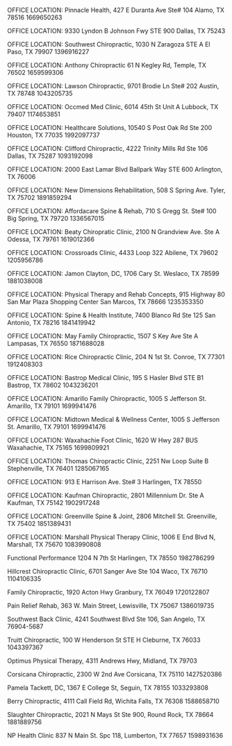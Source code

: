 OFFICE LOCATION: 		Pinnacle Health, 427 E Duranta Ave Ste# 104
Alamo, TX 78516
1669650263

OFFICE LOCATION:        9330 Lyndon B Johnson Fwy STE 900 Dallas, TX 75243
<!-- OFFICE LOCATION: 		Jamon Clayton, DC, 2922 Oak Lawn Ave, Dallas, TX 75219 -->

OFFICE LOCATION: 		Southwest Chiropractic, 1030 N Zaragoza STE A El Paso, TX 79907
1396916227

OFFICE LOCATION: 		Anthony Chiropractic 61 N Kegley Rd, Temple, TX 76502
1659599306

OFFICE LOCATION: 		Lawson Chiropractic, 9701 Brodie Ln Ste# 202
Austin, TX 78748
1043205735

OFFICE LOCATION: 		Occmed Med Clinic, 6014 45th St Unit A
Lubbock, TX 79407
1174653851

OFFICE LOCATION: 		Healthcare Solutions, 10540 S Post Oak Rd Ste 200
Houston, TX 77035
1992097737

OFFICE LOCATION: 		Clifford Chiropractic, 4222 Trinity Mills Rd Ste 106
Dallas, TX 75287
1093192098

OFFICE LOCATION: 		2000 East Lamar Blvd Ballpark Way STE 600 Arlington, TX 76006

OFFICE LOCATION: 		New Dimensions Rehabilitation, 508 S Spring Ave.
Tyler, TX 75702
1891859294

OFFICE LOCATION: 		Affordacare Spine & Rehab, 710 S Gregg St. Ste# 100
Big Spring, TX 79720
1336567015

OFFICE LOCATION: 		Beaty Chiropratic Clinic, 2100 N Grandview Ave. Ste A
Odessa, TX 79761
1619012366

OFFICE LOCATION: 		Crossroads Clinic, 4433 Loop 322 Abilene, TX 79602
1205956786

OFFICE LOCATION: 		Jamon Clayton, DC, 1706 Cary St. Weslaco, TX 78599
1881038008

OFFICE LOCATION: 		Physical Therapy and Rehab Concepts, 915 Highway 80 San Mar Plaza Shopping Center San Marcos, TX 78666
1235353350

OFFICE LOCATION: 		Spine & Health Institute, 7400 Blanco Rd Ste 125 San Antonio, TX 78216
1841419942

OFFICE LOCATION: 		May Family Chiropractic, 1507 S Key Ave Ste A Lampasas, TX 76550
1871688028

OFFICE LOCATION: 		Rice Chiropractic Clinic, 204 N 1st St. Conroe, TX 77301
1912408303

OFFICE LOCATION: 		Bastrop Medical Clinic, 195 S Hasler Blvd STE B1 Bastrop, TX 78602
1043236201

OFFICE LOCATION:        Amarillo Family Chiropractic, 1005 S Jefferson St. Amarillo, TX 79101
1699941476

OFFICE LOCATION:        Midtown Medical & Wellness Center, 1005 S Jefferson St. Amarillo, TX 79101
1699941476

OFFICE LOCATION:        Waxahachie Foot Clinic, 1620 W Hwy 287 BUS Waxahachie, TX 75165
1699809921

OFFICE LOCATION:        Thomas Chiropractic Clinic, 2251 Nw Loop Suite B Stephenville, TX 76401
1285067165

OFFICE LOCATION: 		913 E Harrison Ave. Ste# 3 Harlingen, TX 78550

OFFICE LOCATION:        Kaufman Chiropractic, 2801 Millennium Dr. Ste A Kaufman, TX 75142
1902917248

OFFICE LOCATION:        Greenville Spine & Joint, 2806 Mitchell St. Greenville, TX 75402
1851389431

<!-- OFFICE LOCATION: 		Marshall Physical Therapy Clinic, 908 Bomar St Marshall, TX 75670 -->

<!-- OFFICE LOCATION: 		Marshall Physical Therapy Clinic, 805 Lindsey St Marshall, TX 75670 -->
OFFICE LOCATION: 		Marshall Physical Therapy Clinic, 1006 E End Blvd N, Marshall, TX 75670
1083990808

Functional Performance 1204 N 7th St Harlingen, TX 78550
1982786299

Hillcrest Chiropractic Clinic, 6701 Sanger Ave Ste 104 Waco, TX 76710
1104106335


Family Chiropractic, 1920 Acton Hwy Granbury, TX 76049
1720122807

Pain Relief Rehab, 363 W. Main Street, Lewisville, TX 75067
1386019735

Southwest Back Clinic, 4241 Southwest
Blvd Ste 106, San Angelo, TX 76904-5687

Truitt Chiropractic, 100 W Henderson St STE H Cleburne, TX 76033
1043397367

Optimus Physical Therapy, 4311 Andrews Hwy, Midland, TX 79703

Corsicana Chiropractic, 2300 W 2nd Ave Corsicana, TX 75110
1427520386

Pamela Tackett, DC, 1367 E College St, Seguin, TX 78155
1033293808

Berry Chiropractic, 4111 Call Field Rd, Wichita Falls, TX 76308
1588658710

Slaughter Chiropractic, 2021 N Mays St Ste 900, Round Rock, TX 78664
1881889756

NP Health Clinic 837 N Main St. Spc 118, Lumberton, TX 77657
1598931636
